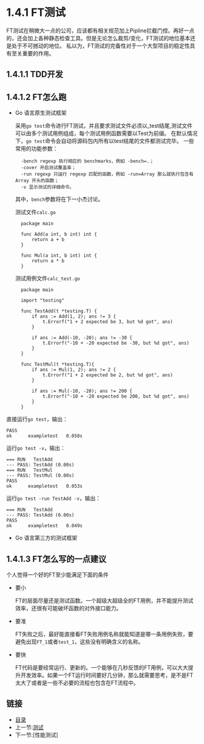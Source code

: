 # 1.4.1 FT测试

FT测试在稍微大一点的公司，应该都有相关规范加上Pipline拦截门控。再好一点的，还会加上各种静态检查工具。但是无论怎么裁剪/变化，FT测试的地位基本还是处于不可撼动的地位。
私以为，FT测试的完备性对于一个大型项目的稳定性具有至关重要的作用。

## 1.4.1.1 TDD开发

## 1.4.1.2 FT怎么跑

- Go 语言原生测试框架
  
  采用`go test`命令进行FT测试，并且要求测试文件必须以_test结尾,测试文件可以由多个测试用例组成，每个测试用例函数需要以Test为前缀。
  在默认情况下，`go test`命令会自动将源码包内所有以test结尾的文件都测试完毕。
  一些常用的功能参数：

  ```text
    -bench regexp 执行相应的 benchmarks，例如 -bench=.；
    -cover 开启测试覆盖率；
    -run regexp 只运行 regexp 匹配的函数，例如 -run=Array 那么就执行包含有 Array 开头的函数；
    -v 显示测试的详细命令。
  ```

  其中，`bench`参数将在下一小杰讨论。
  
  测试文件`calc.go`

  ```code
    package main

    func Add(a int, b int) int {
        return a + b
    }

    func Mul(a int, b int) int {
        return a * b
    }
  ```

  测试用例文件`calc_test.go`

  ```code
    package main

    import "testing"

    func TestAdd(t *testing.T) {
        if ans := Add(1, 2); ans != 3 {
            t.Errorf("1 + 2 expected be 3, but %d got", ans)
        }

        if ans := Add(-10, -20); ans != -30 {
            t.Errorf("-10 + -20 expected be -30, but %d got", ans)
        }
    }

    func TestMul(t *testing.T){
        if ans := Mul(1, 2); ans != 2 {
            t.Errorf("1 + 2 expected be 2, but %d got", ans)
        }

        if ans := Mul(-10, -20); ans != 200 {
            t.Errorf("-10 + -20 expected be 200, but %d got", ans)
        }
    }

  ```

直接运行`go test`，输出：

```text
PASS
ok      exampletest   0.058s
```

运行`go test -v`，输出：

```text
=== RUN   TestAdd
--- PASS: TestAdd (0.00s)
=== RUN   TestMul
--- PASS: TestMul (0.00s)
PASS
ok      exampletest   0.053s
```

运行`go test -run TestAdd -v`，输出：

```text
=== RUN   TestAdd
--- PASS: TestAdd (0.00s)
PASS
ok      exampletest   0.049s
```

- Go 语言第三方的测试框架

## 1.4.1.3 FT怎么写的一点建议

个人觉得一个好的FT至少能满足下面的条件

- 要小
  
  FT的层面尽量还是测试函数。一个超级大超级全的FT用例，并不能提升测试效率，还很有可能破坏函数的对外接口能力。

- 要准
  
  FT失败之后，最好能直接看FT失败用例名称就能知道是哪一条用例失败，要避免出现`FT_1`或者`test_1`，这些没有明确含义的名称。

- 要快
  
  FT代码是要经常运行、更新的。一个能够在几秒反馈的FT用例，可以大大提升开发效率。如果一个FT运行时间要好几分钟，那么就需要思考，是不是FT太大了或者是一些不必要的流程也包含在FT流程中。

## 链接

- [目录](directory.md)
- 上一节:[测试](01.4.md)
- 下一节:[性能测试]
